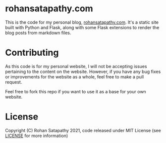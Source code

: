 # rohansatapathy.com

This is the code for my personal blog, [rohansatapathy.com](https://www.rohansatapathy.com). It's a static site built with Python and Flask,
along with some Flask extensions to render the blog posts from markdown files. 

# Contributing

As this code is for my personal website, I will not be accepting issues pertaining to the content on the website. However, if you
have any bug fixes or improvements for the website as a whole, feel free to make a pull request. 

Feel free to fork this repo if you want to use it as a base for your own website. 

# License

Copyright (C) Rohan Satapathy 2021, code released under MIT License (see [LICENSE](./LICENSE) for more information)